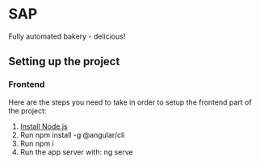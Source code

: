 # SAP
Fully automated bakery - delicious!


## Setting up the project

### Frontend
Here are the steps you need to take in order to setup the frontend part of the project:

1. [Install Node.js](https://nodejs.org/en/download/)
2. Run npm install -g @angular/cli
3. Run npm i 
4. Run the app server with: ng serve

